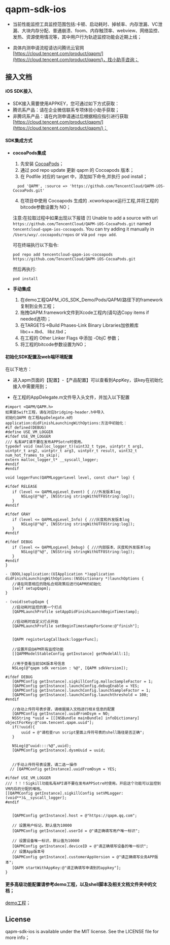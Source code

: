 # qapm-sdk-ios

* 当前性能监控工具监控范围包括:卡顿、启动耗时、掉帧率、内存泄漏、VC泄漏、大块内存分配、普通崩溃、foom、内存触顶率、webview、网络监控、发热、资源使用情况等，其中用户行为轨迹监控功能会近期上线；

* 具体内测申请流程请访问腾讯云官网[https://cloud.tencent.com/product/qapm/](https://cloud.tencent.com/product/qapm/)，找小助手咨询；

## 接入文档

#### iOS SDK接入
* SDK接入需要使用APPKEY，您可通过如下方式获取：
* 腾讯系产品：请在企业微信联系专项体验小助手获取；
* 非腾讯系产品：请在内测申请通过后根据相应指引进行获取[https://cloud.tencent.com/product/qapm/](https://cloud.tencent.com/product/qapm/)；

#### SDK集成方式

* **cocoaPods集成**
  1. 先安装 [CocoaPods](https://guides.cocoapods.org/using/getting-started.html)；
  2. 通过 pod repo update 更新 qapm 的 Cocoapods 版本；
  3. 在 Podfile 对应的 target 中，添加如下命令,并执行 pod install；
   ```
     pod 'QAPM', :source => 'https://github.com/TencentCloud/QAPM-iOS-CocoaPods.git'
    ```
    
  4. 在项目中使用 Cocoapods 生成的 .xcworkspace运行工程,并将工程的bitcode参数设置为 NO；
  
  注意:在拉取过程中如果出现以下报错
  [!] Unable to add a source with url `https://github.com/TencentCloud/QAPM-iOS-CocoaPods.git` named `tencentcloud-qapm-ios-cocoapods`.
You can try adding it manually in `/Users/wxy/.cocoapods/repos` or via `pod repo add`.

  可在终端执行以下指令:
     ```
     pod repo add tencentcloud-qapm-ios-cocoapods https://github.com/TencentCloud/QAPM-iOS-CocoaPods.git
    ```
  然后再执行:
     ```
     pod install 
    ```
* **手动集成**
  1. 在demo工程QAPM_iOS_SDK_Demo/Pods/QAPM/路径下的framework复制到业务工程；
  2. 拖拽QAPM.framework文件到Xcode工程内(请勾选Copy items if needed选项)；
  3. 在TARGETS->Build Phases-Link Binary Libraries加依赖库 libc++.tbd、 libz.tbd；
  4. 在工程的 Other Linker Flags 中添加 -ObjC 参数；
  5. 将工程的bitcode参数设置为NO；


#### 初始化SDK配置及web端环境配置

在以下地方：

* 进入apm页面的【配置】-【产品配置】可以查看到AppKey，该key在初始化接入中需要用到；

* 在工程的AppDelegate.m文件导入头文件，并加入以下配置

 ```
#import <QAPM/QAPM.h>
如果是Swift工程，请在对应bridging-header.h中导入
初始化QAPM 在工程AppDelegate.m的application:didFinishLaunchingWithOptions:方法中初始化：
#if defined(DEBUG)
#define USE_VM_LOGGER
#ifdef USE_VM_LOGGER
/// 私有API请不要在发布APPSotre时使用。
typedef void (malloc_logger_t)(uint32_t type, uintptr_t arg1, uintptr_t arg2, uintptr_t arg3, uintptr_t result, uint32_t num_hot_frames_to_skip);
extern malloc_logger_t* __syscall_logger;
#endif
#endif

void loggerFunc(QAPMLoggerLevel level, const char* log) {

#ifdef RELEASE
    if (level <= QAPMLogLevel_Event) { ///外发版本log
        NSLog(@"%@", [NSString stringWithUTF8String:log]);
    }
#endif
    
#ifdef GRAY
    if (level <= QAPMLogLevel_Info) { ///灰度和外发版本log
        NSLog(@"%@", [NSString stringWithUTF8String:log]);
    }
#endif
    
#ifdef DEBUG
    if (level <= QAPMLogLevel_Debug) { ///内部版本、灰度和外发版本log
        NSLog(@"%@", [NSString stringWithUTF8String:log]);
    }
#endif
}

- (BOOL)application:(UIApplication *)application didFinishLaunchingWithOptions:(NSDictionary *)launchOptions {
    //请在同意相应的隐私合规政策后进行QAPM的初始化
    [self setupQapm];
}

- (void)setupQapm {
    //启动耗时监控的第一个打点
    [QAPMLaunchProfile setAppDidFinishLaunchBeginTimestamp];
    
    //启动耗时自定义打点开始
    [QAPMLaunchProfile setBeginTimestampForScene:@"finish"];
    
     
    [QAPM registerLogCallback:loggerFunc];

    //设置开启QAPM所有监控功能
    [[QAPMModelStableConfig getInstance] getModelAll:1];
    
    //用于查看当前SDK版本号信息
    NSLog(@"qapm sdk version : %@", [QAPM sdkVersion]);
    
#ifdef DEBUG
    [QAPMConfig getInstance].sigkillConfig.mallocSampleFactor = 1;
    [QAPMConfig getInstance].launchConfig.debugEnable = YES;
    [QAPMConfig getInstance].launchConfig.launchSampleFactor = 1;
    [QAPMConfig getInstance].launchConfig.launchthreshold = 100;
#endif
    
    //自动上传符号表步骤，请根据接入文档进行相关信息的配置
    [QAPMConfig getInstance].uuidFromDsym = NO;
    NSString *uuid = [[[NSBundle mainBundle] infoDictionary] objectForKey:@"com.tencent.qapm.uuid"];
    if(!uuid){
        uuid = @"请检查run script里面上传符号表的shell路径是否正确";
    }
    
    NSLog(@"uuid::::%@",uuid);
    [QAPMConfig getInstance].dysmUuid = uuid;
    
    
    //手动上传符号表设置，请二选一操作
   // [QAPMConfig getInstance].uuidFromDsym = YES;
    
#ifdef USE_VM_LOGGER
/// ！！！Sigkill功能私有API请不要在发布APPSotre时使用。开启这个功能可以监控到VM内存的分配的堆栈。
[[QAPMConfig getInstance].sigkillConfig setVMLogger:(void**)&__syscall_logger];
#endif

    
    [QAPMConfig getInstance].host = @"https://qapm.qq.com";

    // 设置用户标记，默认值为10000
    [QAPMConfig getInstance].userId = @"请正确填写用户唯一标识";
    
    // 设置设备唯一标识，默认值为10000
    [QAPMConfig getInstance].deviceID = @"请正确填写设备的唯一标识";
    // 设置App版本号
    [QAPMConfig getInstance].customerAppVersion = @"请正确填写业务APP版本";
    [QAPM startWithAppKey:@"请正确填写申请到的appkey"];
}
```
     
#### 更多高级功能配置请参考demo工程，以及shell脚本及相关文档文件夹中的文档；
[demo工程](https://github.com/TencentCloud/qapm-sdk-ios.git)；

## License

qapm-sdk-ios is available under the MIT license. See the LICENSE file for more info；
